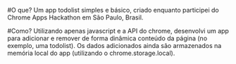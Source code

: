 #O que?
Um app todolist simples e básico, criado enquanto participei do Chrome Apps Hackathon em São Paulo, Brasil.

#Como?
Utilizando apenas javascript e a API do chrome, desenvolvi um app para adicionar e remover de forma dinâmica conteúdo da página (no exemplo, uma todolist).
Os dados adicionados ainda são armazenados na memória local do app (utilizando o chrome.storage.local).
